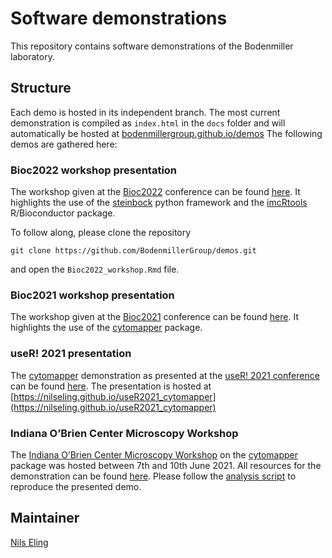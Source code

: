 # Software demonstrations

This repository contains software demonstrations of the Bodenmiller laboratory.

## Structure

Each demo is hosted in its independent branch.
The most current demonstration is compiled as `index.html` in the `docs` folder and will automatically be hosted at [bodenmillergroup.github.io/demos](https://www.bodenmillergroup.github.io/demos)
The following demos are gathered here:

### Bioc2022 workshop presentation

The workshop given at the [Bioc2022](https://bioc2022.bioconductor.org/) conference can be found [here](https://www.bodenmillergroup.github.io/demos).
It highlights the use of the [steinbock](https://github.com/BodenmillerGroup/steinbock) python framework and the [imcRtools](https://www.bioconductor.org/packages/release/bioc/html/imcRtools.html) R/Bioconductor package.

To follow along, please clone the repository

```
git clone https://github.com/BodenmillerGroup/demos.git
```

and open the `Bioc2022_workshop.Rmd` file.

### Bioc2021 workshop presentation

The workshop given at the [Bioc2021](https://bioc2021.bioconductor.org/) conference can be found [here](https://github.com/BodenmillerGroup/demos/blob/Bioc2021/docs/Bioc2021_workshop.Rmd).
It highlights the use of the [cytomapper](https://www.bioconductor.org/packages/release/bioc/html/cytomapper.html) package.

### useR! 2021 presentation

The [cytomapper](https://www.bioconductor.org/packages/release/bioc/html/cytomapper.html) demonstration as presented at the [useR! 2021 conference](https://user2021.r-project.org/) can be found [here](https://github.com/BodenmillerGroup/demos/blob/useR2021/docs/index.Rmd).
The presentation is hosted at [https://nilseling.github.io/useR2021_cytomapper](https://nilseling.github.io/useR2021_cytomapper)

### Indiana O’Brien Center Microscopy Workshop

The [Indiana O’Brien Center Microscopy Workshop](http://static.medicine.iupui.edu/obrien/2021Schedule.pdf) on the [cytomapper](https://www.bioconductor.org/packages/release/bioc/html/cytomapper.html) package was hosted between 7th and 10th June 2021.
All resources for the demonstration can be found [here](https://github.com/BodenmillerGroup/demos/tree/IndianaOBrienCentre).
Please follow the [analysis script](https://github.com/BodenmillerGroup/demos/blob/IndianaOBrienCentre/scripts/cytomapper_workshop.Rmd) to reproduce the presented demo.

## Maintainer

[Nils Eling](https://github.com/nilseling)
